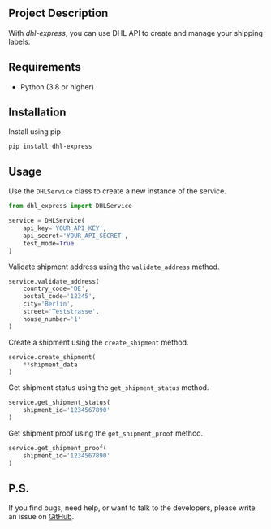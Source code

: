 ## Project Description

With *dhl-express*, you can use DHL API to create and manage your shipping labels.

## Requirements

* Python (3.8 or higher)

## Installation

Install using pip

`pip install dhl-express`

## Usage

Use the `DHLService` class to create a new instance of the service.

```python
from dhl_express import DHLService

service = DHLService(
    api_key='YOUR_API_KEY',
    api_secret='YOUR_API_SECRET',
    test_mode=True
)
```

Validate shipment address using the `validate_address` method.

```python
service.validate_address(
    country_code='DE',
    postal_code='12345',
    city='Berlin',
    street='Teststrasse',
    house_number='1'
)
```
Create a shipment using the `create_shipment` method.

```python
service.create_shipment(
    **shipment_data
)
```
Get shipment status using the `get_shipment_status` method.

```python
service.get_shipment_status(
    shipment_id='1234567890'
)
```
Get shipment proof using the `get_shipment_proof` method.

```python
service.get_shipment_proof(
    shipment_id='1234567890'
)
```

## P.S.

If you find bugs, need help, or want to talk to the developers, please write an issue
on [GitHub](https://github.com/DCDie/dhl-express/issues).
